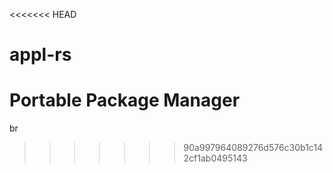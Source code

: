 <<<<<<< HEAD
# appl-rs

Portable Package Manager
=======
br
>>>>>>> 90a997964089276d576c30b1c142cf1ab0495143
